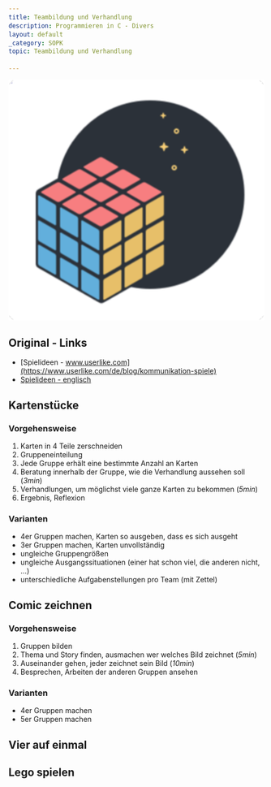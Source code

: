 ```yaml
---
title: Teambildung und Verhandlung
description: Programmieren in C - Divers
layout: default
_category: SOPK
topic: Teambildung und Verhandlung

---
```

![](img/baukloetze.png)

## Original - Links
- [Spielideen - www.userlike.com](https://www.userlike.com/de/blog/kommunikation-spiele)
- [Spielideen - englisch](https://www.mindtools.com/pages/article/team-building-communication.htm)


## Kartenstücke

### Vorgehensweise
1. Karten in 4 Teile zerschneiden
2. Gruppeneinteilung
3. Jede Gruppe erhält eine bestimmte Anzahl an Karten
4. Beratung innerhalb der Gruppe, wie die Verhandlung aussehen soll (_3min_)
5. Verhandlungen, um möglichst viele ganze Karten zu bekommen (_5min_)
6. Ergebnis, Reflexion

### Varianten
- 4er Gruppen machen, Karten so ausgeben, dass es sich ausgeht
- 3er Gruppen machen, Karten unvollständig
- ungleiche Gruppengrößen
- ungleiche Ausgangssituationen (einer hat schon viel, die anderen nicht, ...)
- unterschiedliche Aufgabenstellungen pro Team (mit Zettel)

## Comic zeichnen

### Vorgehensweise
1. Gruppen bilden
2. Thema und Story finden, ausmachen wer welches Bild zeichnet (_5min_)
3. Auseinander gehen, jeder zeichnet sein Bild (_10min_)
4. Besprechen, Arbeiten der anderen Gruppen ansehen

### Varianten
- 4er Gruppen machen
- 5er Gruppen machen

## Vier auf einmal

## Lego spielen


